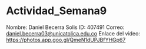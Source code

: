 # Actividad_Semana9

Nombre: Daniel Becerra Solis
ID: 407491
Correo: daniel.becerra03@unicatolica.edu.co
Enlace del video: https://photos.app.goo.gl/QmeN1dUPJBfYHGp67

